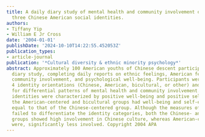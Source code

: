 ```yaml
---
title: A daily diary study of mental health and community involvement outcomes for
  three Chinese American social identities.
authors:
- Tiffany Yip
- William E Jr Cross
date: '2004-01-01'
publishDate: '2024-10-10T14:22:55.452053Z'
publication_types:
- article-journal
publication: '*Cultural diversity & ethnic minority psychology*'
abstract: Approximately 100 American youths of Chinese descent participated in a 14-day
  diary study, completing daily reports on ethnic feelings, American feelings, ethnic
  community involvement, and psychological well-being. Participants were divided into
  4 identity orientations (Chinese, American, bicultural, or other) and then assessed
  for differential patterns of mental health and community involvement. Chinese-centered
  identities were characterized by positive well-being and positive self-esteem. However,
  the American-centered and bicultural groups had well-being and self-esteem levels
  equal to that of the Chinese-centered group. Although the measures of menial health
  failed to differentiate the identity categories, both the Chinese- and bicultural-centered
  groups showed high involvement in Chinese culture, whereas American-centered participants
  were, significantly less involved. Copyright 2004 APA
---
```

